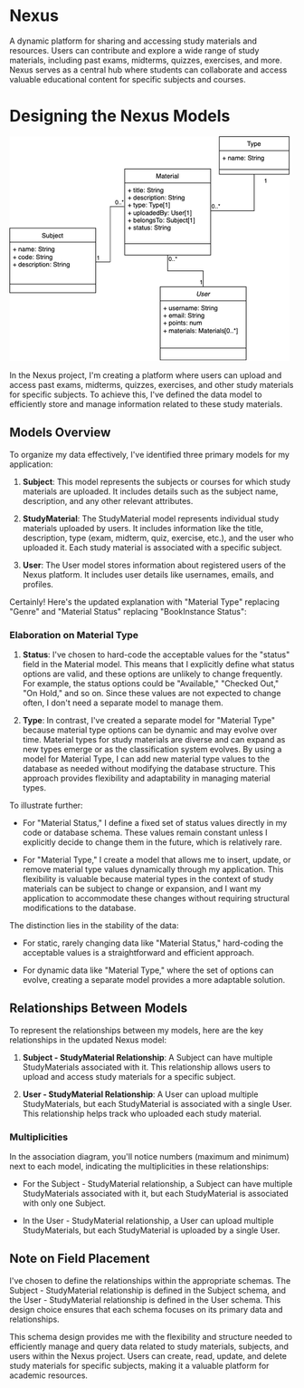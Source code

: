 # Nexus

A dynamic platform for sharing and accessing study materials and resources. Users can contribute and explore a wide range of study materials, including past exams, midterms, quizzes, exercises, and more. Nexus serves as a central hub where students can collaborate and access valuable educational content for specific subjects and courses.

# Designing the Nexus Models

![uml](./public/images/uml1.png)

In the Nexus project, I'm creating a platform where users can upload and access past exams, midterms, quizzes, exercises, and other study materials for specific subjects. To achieve this, I've defined the data model to efficiently store and manage information related to these study materials.

## Models Overview

To organize my data effectively, I've identified three primary models for my application:

1. **Subject**: This model represents the subjects or courses for which study materials are uploaded. It includes details such as the subject name, description, and any other relevant attributes.

2. **StudyMaterial**: The StudyMaterial model represents individual study materials uploaded by users. It includes information like the title, description, type (exam, midterm, quiz, exercise, etc.), and the user who uploaded it. Each study material is associated with a specific subject.

3. **User**: The User model stores information about registered users of the Nexus platform. It includes user details like usernames, emails, and profiles.

Certainly! Here's the updated explanation with "Material Type" replacing "Genre" and "Material Status" replacing "BookInstance Status":

### Elaboration on Material Type

1. **Status**: I've chosen to hard-code the acceptable values for the "status" field in the Material model. This means that I explicitly define what status options are valid, and these options are unlikely to change frequently. For example, the status options could be "Available," "Checked Out," "On Hold," and so on. Since these values are not expected to change often, I don't need a separate model to manage them.

2. **Type**: In contrast, I've created a separate model for "Material Type" because material type options can be dynamic and may evolve over time. Material types for study materials are diverse and can expand as new types emerge or as the classification system evolves. By using a model for Material Type, I can add new material type values to the database as needed without modifying the database structure. This approach provides flexibility and adaptability in managing material types.

To illustrate further:

- For "Material Status," I define a fixed set of status values directly in my code or database schema. These values remain constant unless I explicitly decide to change them in the future, which is relatively rare.

- For "Material Type," I create a model that allows me to insert, update, or remove material type values dynamically through my application. This flexibility is valuable because material types in the context of study materials can be subject to change or expansion, and I want my application to accommodate these changes without requiring structural modifications to the database.

The distinction lies in the stability of the data:

- For static, rarely changing data like "Material Status," hard-coding the acceptable values is a straightforward and efficient approach.

- For dynamic data like "Material Type," where the set of options can evolve, creating a separate model provides a more adaptable solution.

## Relationships Between Models

To represent the relationships between my models, here are the key relationships in the updated Nexus model:

1. **Subject - StudyMaterial Relationship**: A Subject can have multiple StudyMaterials associated with it. This relationship allows users to upload and access study materials for a specific subject.

2. **User - StudyMaterial Relationship**: A User can upload multiple StudyMaterials, but each StudyMaterial is associated with a single User. This relationship helps track who uploaded each study material.

### Multiplicities

In the association diagram, you'll notice numbers (maximum and minimum) next to each model, indicating the multiplicities in these relationships:

- For the Subject - StudyMaterial relationship, a Subject can have multiple StudyMaterials associated with it, but each StudyMaterial is associated with only one Subject.

- In the User - StudyMaterial relationship, a User can upload multiple StudyMaterials, but each StudyMaterial is uploaded by a single User.

## Note on Field Placement

I've chosen to define the relationships within the appropriate schemas. The Subject - StudyMaterial relationship is defined in the Subject schema, and the User - StudyMaterial relationship is defined in the User schema. This design choice ensures that each schema focuses on its primary data and relationships.

This schema design provides me with the flexibility and structure needed to efficiently manage and query data related to study materials, subjects, and users within the Nexus project. Users can create, read, update, and delete study materials for specific subjects, making it a valuable platform for academic resources.
